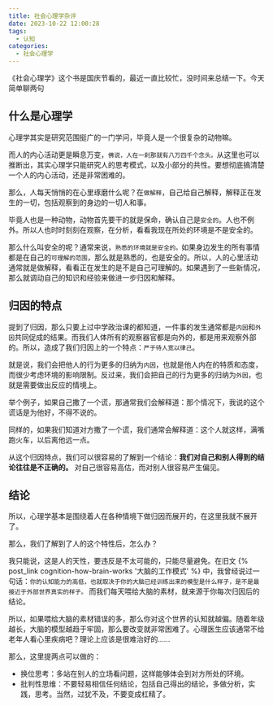 ```yaml
---
title: 社会心理学杂评
date: 2023-10-22 12:00:28
tags: 
  - 认知
categories:
  - 社会心理学
---
```


《社会心理学》这个书是国庆节看的，最近一直比较忙，没时间来总结一下。今天简单聊两句

<!--more-->

## 什么是心理学

心理学其实是研究范围挺广的一门学问，毕竟人是一个很复杂的动物嘛。

而人的内心活动更是瞬息万变，`佛说，人在一刹那就有八万四千个念头。`从这里也可以推断出，其实心理学只能研究人的思考模式，以及小部分的共性。要想彻底搞清楚一个人的内心活动，还是非常困难的。

那么，人每天悄悄的在心里琢磨什么呢？在`做解释`，自己给自己解释，解释正在发生的一切，包括观察到的身边的一切人和事。

毕竟人也是一种动物，动物首先要干的就是保命，确认自己是`安全的`。人也不例外。所以人也时时刻刻在观察，在分析，看看我现在所处的环境是不是安全的。

那么什么叫安全的呢？通常来说，`熟悉的环境就是安全的。`如果身边发生的所有事情都是在自己的`可理解的范围`，那么就是熟悉的，也是安全的。所以，人的心里活动通常就是做解释，看看正在发生的是不是自己可理解的。如果遇到了一些新情况，那么就调动自己的知识和经验来做进一步归因和解释。

## 归因的特点

提到了归因，那么只要上过中学政治课的都知道，一件事的发生通常都是`内因`和`外因`共同促成的结果。而我们人体所有的观察器官都是向外的，都是用来观察外部的。所以，造成了我们归因上的一个特点：`严于待人宽以律己`。

就是说，我们会把他人的行为更多的归纳为`内因`，也就是他人内在的特质和态度，而很少考虑环境的影响限制。反过来，我们会把自己的行为更多的归纳为`外因`，也就是需要做出反应的情境上。

举个例子，如果自己撒了一个谎，那通常我们会解释道：那个情况下，我说的这个谎话是为他好，不得不说的。

同样的，如果我们知道对方撒了一个谎，我们通常会解释道：这个人就这样，满嘴跑火车，以后离他远一点。

从这个归因特点，我们可以很容易的了解到一个结论：**我们对自己和别人得到的结论往往是不正确的。** 对自己很容易高估，而对别人很容易产生偏见。

## 结论

所以，心理学基本是围绕着人在各种情境下做归因而展开的，在这里我就不展开了。

那么，我们了解到了人的这个特性后，怎么办？

我只能说，这是人的天性，要违反是不太可能的，只能尽量避免。在旧文 {% post_link cognition-how-brain-works '大脑的工作模式' %} 中，我曾经说过一句话：`你的认知能力的高低，也就取决于你的大脑已经训练出来的模型是什么样子，是不是最接近于外部世界真实的样子。` 而我们每天喂给大脑的素材，就来源于你每次归因后的结论。

所以，如果喂给大脑的素材错误的多，那么你对这个世界的认知就越偏。随着年级越长，大脑的模型越趋于牢固，那么要改变就非常困难了。心理医生应该通常不给老年人看心里疾病吧？理论上应该是很难治好的……

那么，这里提两点可以做的：

- 换位思考：多站在别人的立场看问题，这样能够体会到对方所处的环境。
- 批判性思维：不要轻易相信任何结论，包括自己得出的结论，多做分析，实践，思考。当然，过犹不及，不要变成杠精了。